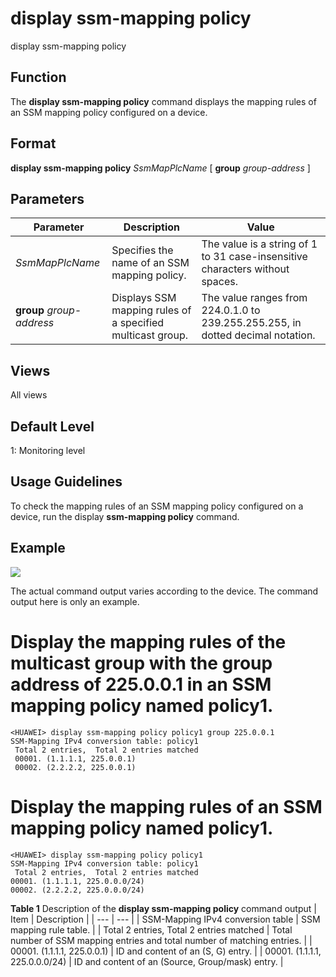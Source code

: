 display ssm-mapping policy
==========================

display ssm-mapping policy

Function
--------



The **display ssm-mapping policy** command displays the mapping rules of an SSM mapping policy configured on a device.




Format
------

**display ssm-mapping policy** *SsmMapPlcName* [ **group** *group-address* ]


Parameters
----------

| Parameter | Description | Value |
| --- | --- | --- |
| *SsmMapPlcName* | Specifies the name of an SSM mapping policy. | The value is a string of 1 to 31 case-insensitive characters without spaces. |
| **group** *group-address* | Displays SSM mapping rules of a specified multicast group. | The value ranges from 224.0.1.0 to 239.255.255.255, in dotted decimal notation. |



Views
-----

All views


Default Level
-------------

1: Monitoring level


Usage Guidelines
----------------

To check the mapping rules of an SSM mapping policy configured on a device, run the display **ssm-mapping policy** command.


Example
-------

![](../public_sys-resources/note_3.0-en-us.png) 

The actual command output varies according to the device. The command output here is only an example.


# Display the mapping rules of the multicast group with the group address of 225.0.0.1 in an SSM mapping policy named policy1.
```
<HUAWEI> display ssm-mapping policy policy1 group 225.0.0.1
SSM-Mapping IPv4 conversion table: policy1
 Total 2 entries,  Total 2 entries matched
 00001. (1.1.1.1, 225.0.0.1)
 00002. (2.2.2.2, 225.0.0.1)

```

# Display the mapping rules of an SSM mapping policy named policy1.
```
<HUAWEI> display ssm-mapping policy policy1
SSM-Mapping IPv4 conversion table: policy1
 Total 2 entries,  Total 2 entries matched
00001. (1.1.1.1, 225.0.0.0/24)
00002. (2.2.2.2, 225.0.0.0/24)

```

**Table 1** Description of the **display ssm-mapping policy** command output
| Item | Description |
| --- | --- |
| SSM-Mapping IPv4 conversion table | SSM mapping rule table. |
| Total 2 entries, Total 2 entries matched | Total number of SSM mapping entries and total number of matching entries. |
| 00001. (1.1.1.1, 225.0.0.1) | ID and content of an (S, G) entry. |
| 00001. (1.1.1.1, 225.0.0.0/24) | ID and content of an (Source, Group/mask) entry. |